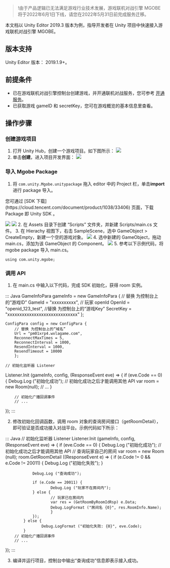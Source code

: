 >!由于产品逻辑已无法满足游戏行业技术发展，游戏联机对战引擎 MGOBE 将于2022年6月1日下线，请您在2022年5月31日前完成服务迁移。



本文档以 Unity Editor 2019.3 版本为例，指导开发者在 Unity 项目中快速接入游戏联机对战引擎 MGOBE。

## 版本支持
Unity Editor 版本： 2019.1.9+。

## 前提条件

- 已在游戏联机对战引擎控制台创建游戏，并开通联机对战服务，您可参考 [开通服务](https://cloud.tencent.com/document/product/1038/33299)。
- 已获取游戏 gameID 和 secretKey，您可在游戏概览的基本信息里查看。


## 操作步骤
### 创建游戏项目
1. 打开 Unity Hub，创建一个游戏项目。如下图所示：
![](https://main.qcloudimg.com/raw/4ef6bac33e204456e4a0870f8ff0186c.jpg)
2. 单击**创建**，进入项目开发界面：
![](https://main.qcloudimg.com/raw/714a449465bec007689a6c2325712356.jpg)



### 导入 Mgobe Package
1. 将 `com.unity.Mgobe.unitypackage` 拖入 editor 中的 Project 栏，单击**import**进行 package 导入。 


<dx-alert infotype="explain" title="">
您可通过 [SDK 下载](https://cloud.tencent.com/document/product/1038/33406) 页面，下载 Package 即 Unity SDK 。
</dx-alert>

![](https://main.qcloudimg.com/raw/77671c4601cd26f2cffdce577b802528.jpg)
![](https://main.qcloudimg.com/raw/2cc301f6917c6a7026558fb2ca920079.jpg)
2. 在 Assets 目录下创建 “Scripts” 文件夹，并新建 Scripts/main.cs 文件。
3. 在 Hierachy 视图下，右击 SampleScene，选中 GameObject > CreateEmpty，新建一个空的游戏对象。
![](https://main.qcloudimg.com/raw/333414f0b3ef02515c56d3546eb161aa.jpg)
4. 选中新建的 GameObject，拖动 main.cs，添加为该 GameObject 的 Component。
![](https://main.qcloudimg.com/raw/b83a9b0bbf7e46ebe09dca89383b016f.jpg)
5. 参考以下示例代码，将 mgobe package 导入 main.cs。
```
using com.unity.mgobe;
```

### 调用 API 
1. 在 main.cs 中输入以下代码，完成 SDK 初始化，获得 room 实例。
<dx-codeblock>
:::  Java
GameInfoPara gameInfo = new GameInfoPara {
		// 替换 为控制台上的“游戏ID”
		GameId = "xxxxxxxxxx",
		// 玩家 openId
		OpenId = "openid_123_test",
		//替换 为控制台上的“游戏Key”
		SecretKey = "xxxxxxxxxxxxxxxxxxxxxxxxxxxxx"
		};
	
	ConfigPara config = new ConfigPara {
		// 替换 为控制台上的“域名”
		Url = "pm01xrp4.wxlagame.com",
		ReconnectMaxTimes = 5,
		ReconnectInterval = 1000,
		ResendInterval = 1000,
		ResendTimeout = 10000
		};
		
	// 初始化监听器 Listener
Listener.Init (gameInfo, config, (ResponseEvent eve) => {
		if (eve.Code == 0) {
				Debug.Log ("初始化成功");
				// 初始化成功之后才能调用其他 API
				var room = new Room(null);
				// ...
		}

		// 初始化广播回调事件
		// ...
});
:::
</dx-codeblock>

2. 修改初始化回调函数，调用 room 对象的查询房间接口（getRoomDetail），即可验证是否成功接入对战平台。示例代码如下所示：
<dx-codeblock>
:::  Java
// 初始化监听器 Listener
Listener.Init (gameInfo, config, (ResponseEvent eve) => {
		if (eve.Code == 0) {
			Debug.Log ("初始化成功");
			// 初始化成功之后才能调用其他 API
			// 查询玩家自己的房间
			var room = new Room (null);
			room.GetRoomDetail ((ResponseEvent e) => {
				if (e.Code != 0 && e.Code != 20011) {
						Debug.Log ("初始化失败");
				}

				Debug.Log ("查询成功");

				if (e.Code == 20011) {
						Debug.Log ("玩家不在房间内");
				} else {
						// 玩家已在房间内
						var res = (GetRoomByRoomIdRsp) e.Data;
						Debug.LogFormat ("房间名 {0}", res.RoomInfo.Name);
						}
				});
			} else {
					Debug.LogFormat ("初始化失败: {0}", eve.Code);
			}
		// 初始化广播回调事件
		// ...
});
:::
</dx-codeblock>



3. 编译并运行项目，控制台中输出“查询成功”信息即表示接入成功。
